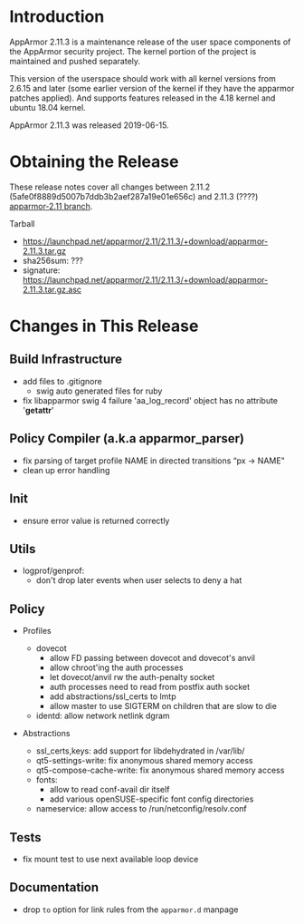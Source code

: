 Introduction
============

AppArmor 2.11.3 is a maintenance release of the user space components
of the AppArmor security project. The kernel portion of the project
is maintained and pushed separately.

This version of the userspace should work with all kernel versions from
2.6.15 and later (some earlier version of the kernel if they have the
apparmor patches applied). And supports features released in the 4.18
kernel and ubuntu 18.04 kernel.

AppArmor 2.11.3 was released 2019-06-15.


# Obtaining the Release
These release notes cover all changes between 2.11.2 (5afe0f8889d5007b7ddb3b2aef287a19e01e656c) and 2.11.3 (????) [apparmor-2.11 branch](https://gitlab.com/apparmor/apparmor/tree/apparmor-2.11).

Tarball
-   <https://launchpad.net/apparmor/2.11/2.11.3/+download/apparmor-2.11.3.tar.gz>
-   sha256sum: ???
-   signature: <https://launchpad.net/apparmor/2.11/2.11.3/+download/apparmor-2.11.3.tar.gz.asc>

# Changes in This Release

Build Infrastructure
--------------------
- add files to .gitignore
  - swig auto generated files for ruby
- fix libapparmor swig 4 failure 'aa_log_record' object has no attribute '__getattr__'

Policy Compiler (a.k.a apparmor\_parser)
----------------------------------------
- fix parsing of target profile NAME in directed transitions “px -> NAME"
- clean up error handling 

Init
----
- ensure error value is returned correctly

Utils
-----
- logprof/genprof:
  - don't drop later events when user selects to deny a hat

Policy
------
- Profiles
  - dovecot
    - allow FD passing between dovecot and dovecot's anvil
    - allow chroot'ing the auth processes
    - let dovecot/anvil rw the auth-penalty socket
    - auth processes need to read from postfix auth socket
    - add abstractions/ssl_certs to lmtp
    - allow master to use SIGTERM on children that are slow to die
  - identd: allow network netlink dgram

- Abstractions
  - ssl_certs,keys: add support for libdehydrated in /var/lib/
  - qt5-settings-write: fix anonymous shared memory access
  -  qt5-compose-cache-write: fix anonymous shared memory access
  - fonts:
    - allow to read conf-avail dir itself
    - add various openSUSE-specific font config directories
  - nameservice: allow access to /run/netconfig/resolv.conf

Tests
-----
- fix mount test to use next available loop device

Documentation
-------------
- drop `to` option for link rules from the `apparmor.d` manpage


